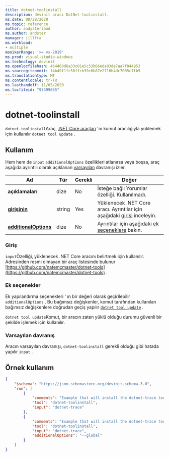 ```yaml
---
title: dotnet-toolinstall
description: devinit aracı DotNet-toolınstall.
ms.date: 08/28/2020
ms.topic: reference
author: andysterland
ms.author: andster
manager: jillfra
ms.workload:
- multiple
monikerRange: '>= vs-2019'
ms.prod: visual-studio-windows
ms.technology: devinit
ms.openlocfilehash: 464460d6a33c01e5c53b66e8a03de7aa7f844953
ms.sourcegitcommit: f4b49f1fc50ffcb39c6b87e2716b4dc7085c7fb5
ms.translationtype: MT
ms.contentlocale: tr-TR
ms.lasthandoff: 11/05/2020
ms.locfileid: "93399655"
---
```

# <a name="dotnet-toolinstall"></a>dotnet-toolinstall

`dotnet-toolinstall`Araç, [.NET Core araçları](https://dotnet.microsoft.com/) 'nı komut aracılığıyla yüklemek için kullanılır `dotnet tool update` .

## <a name="usage"></a>Kullanım

Hem hem de `input` `additionalOptions` özellikleri atlanırsa veya boşsa, araç aşağıda ayrıntılı olarak açıklanan [varsayılan](#default-behavior) davranışı izler.

| Ad                                             | Tür   | Gerekli | Değer                                                                 |
|--------------------------------------------------|--------|----------|-----------------------------------------------------------------------|
| **açıklamaları**                                     | dize | No       | İsteğe bağlı Yorumlar özelliği. Kullanılmadı.                                 |
| [**girişinin**](#input)                              | string | Yes      | Yüklenecek .NET Core aracı. Ayrıntılar için aşağıdaki [girişi](#input) inceleyin. |
| [**additionalOptions**](#additional-options)     | dize | No       | Ayrıntılar için aşağıdaki [ek seçeneklere](#additional-options) bakın.      |

### <a name="input"></a>Giriş

`input`Özelliği, yüklenecek .NET Core aracını belirtmek için kullanılır. Adresinden resmi olmayan bir araç listesinde bulunur [https://github.com/natemcmaster/dotnet-tools](https://github.com/natemcmaster/dotnet-tools) .

### <a name="additional-options"></a>Ek seçenekler

Ek yapılandırma seçenekleri ' ın bir değeri olarak geçirilebilir `additionalOptions` . Bu bağımsız değişkenler, komut tarafından kullanılan bağımsız değişkenlere doğrudan geçiş yapılır [`dotnet tool update`](/dotnet/core/tools/global-tools#update-a-tool) . 

`dotnet tool update`Komut, bir aracın zaten yüklü olduğu durumu güvenli bir şekilde işlemek için kullanılır.

### <a name="default-behavior"></a>Varsayılan davranış

Aracın varsayılan davranışı, `dotnet-toolinstall` gerekli olduğu gibi hatada yapılır `input` .

## <a name="example-usage"></a>Örnek kullanım

```json
{
    "$schema": "https://json.schemastore.org/devinit.schema-3.0",
    "run": [
        {
            "comments": "Example that will install the dotnet-trace tool.",
            "tool": "dotnet-toolinstall",
            "input": "dotnet-trace"
        },
        {
            "comments": "Example that will install the dotnet-trace tool as a global tool.",
            "tool": "dotnet-toolinstall",
            "input": "dotnet-trace",
            "additionalOptions": "--global"
        }
    ]
}
```